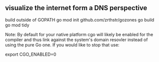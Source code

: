 ## visualize the internet form a DNS perspective

build outside of GOPATH
go mod init github.com/zrthstr/gozones
go build
go mod tidy


Note: By default for your native platform cgo will likely be enabled for the compiler and thus link against the system's domain resovler instead of using the pure Go one. If you would like to stop that use:

export CGO_ENABLED=0
